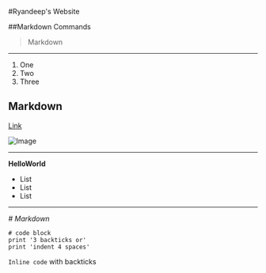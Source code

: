 #Ryandeep's Website 

##Markdown Commands

> Markdown

---

1. One
2. Two
3. Three

## Markdown



[Link](https://ucsd.edu/)

![Image](https://images.pexels.com/photos/158109/kodiak-brown-bear-adult-portrait-wildlife-158109.jpeg?cs=srgb&dl=pexels-pixabay-158109.jpg&fm=jpg)

---

**HelloWorld**

* List
* List
* List

---

*# Markdown*

```
# code block
print '3 backticks or'
print 'indent 4 spaces'
```

`Inline code` with backticks
